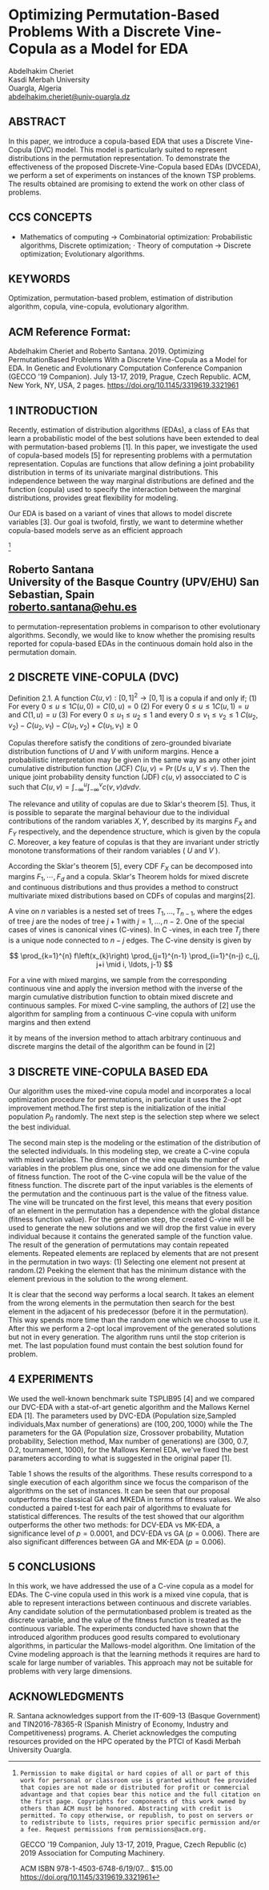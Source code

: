 # Optimizing Permutation-Based Problems With a Discrete Vine-Copula as a Model for EDA 

Abdelhakim Cheriet<br>Kasdi Merbah University<br>Ouargla, Algeria<br>abdelhakim.cheriet@univ-ouargla.dz

## ABSTRACT

In this paper, we introduce a copula-based EDA that uses a Discrete Vine-Copula (DVC) model. This model is particularly suited to represent distributions in the permutation representation. To demonstrate the effectiveness of the proposed Discrete-Vine-Copula based EDAs (DVCEDA), we perform a set of experiments on instances of the known TSP problems. The results obtained are promising to extend the work on other class of problems.

## CCS CONCEPTS

- Mathematics of computing $\rightarrow$ Combinatorial optimization: Probabilistic algorithms, Discrete optimization; $\cdot$ Theory of computation $\rightarrow$ Discrete optimization; Evolutionary algorithms.


## KEYWORDS

Optimization, permutation-based problem, estimation of distribution algorithm, copula, vine-copula, evolutionary algorithm.

## ACM Reference Format:

Abdelhakim Cheriet and Roberto Santana. 2019. Optimizing PermutationBased Problems With a Discrete Vine-Copula as a Model for EDA. In Genetic and Evolutionary Computation Conference Companion (GECCO '19 Companion). July 13-17, 2019, Prague, Czech Republic. ACM, New York, NY, USA, 2 pages. https://doi.org/10.1145/3319619.3321961

## 1 INTRODUCTION

Recently, estimation of distribution algorithms (EDAs), a class of EAs that learn a probabilistic model of the best solutions have been extended to deal with permutation-based problems [1]. In this paper, we investigate the used of copula-based models [5] for representing problems with a permutation representation. Copulas are functions that allow defining a joint probability distribution in terms of its univariate marginal distributions. This independence between the way marginal distributions are defined and the function (copula) used to specify the interaction between the marginal distributions, provides great flexibility for modeling.

Our EDA is based on a variant of vines that allows to model discrete variables [3]. Our goal is twofold, firstly, we want to determine whether copula-based models serve as an efficient approach

[^0]
## Roberto Santana <br> University of the Basque Country (UPV/EHU) San Sebastian, Spain <br> roberto.santana@ehu.es

to permutation-representation problems in comparison to other evolutionary algorithms. Secondly, we would like to know whether the promising results reported for copula-based EDAs in the continuous domain hold also in the permutation domain.

## 2 DISCRETE VINE-COPULA (DVC)

Definition 2.1. A function $C(u, v):[0,1]^{2} \rightarrow[0,1]$ is a copula if and only if;
(1) For every $0 \leq u \leq 1 C(u, 0)=C(0, u)=0$
(2) For every $0 \leq u \leq 1 C(u, 1)=u$ and $C(1, u)=u$
(3) For every $0 \leq u_{1} \leq u_{2} \leq 1$ and every $0 \leq v_{1} \leq v_{2} \leq 1$ $C\left(u_{2}, v_{2}\right)-C\left(u_{2}, v_{1}\right)-C\left(u_{1}, v_{2}\right)+C\left(u_{1}, v_{1}\right) \geq 0$

Copulas therefore satisfy the conditions of zero-grounded bivariate distribution functions of $U$ and $V$ with uniform margins. Hence a probabilistic interpretation may be given in the same way as any other joint cumulative distribution function (JCF) $C(u, v)=\operatorname{Pr}(U \leq$ $u, V \leq v)$. Then the unique joint probability density function (JDF) $c(u, v)$ assocciated to $C$ is such that $C(u, v)=\int_{-\infty}^{u} \int_{-\infty}^{v} c(v, v) d v d v$.

The relevance and utility of copulas are due to Sklar's theorem [5]. Thus, it is possible to separate the marginal behaviour due to the individual contributions of the random variables $X, Y$, described by its margins $F_{X}$ and $F_{Y}$ respectively, and the dependence structure, which is given by the copula $C$. Moreover, a key feature of copulas is that they are invariant under strictly monotone transformations of their random variables ( $U$ and $V$ ).

According the Sklar's theorem [5], every CDF $F_{X}$ can be decomposed into margins $F_{1}, \cdots, F_{d}$ and a copula. Sklar's Theorem holds for mixed discrete and continuous distributions and thus provides a method to construct multivariate mixed distributions based on CDFs of copulas and margins[2].

A vine on $n$ variables is a nested set of trees $T_{1}, \ldots, T_{n-1}$, where the edges of tree $j$ are the nodes of tree $j+1$ with $j=1, \ldots, n-2$. One of the special cases of vines is canonical vines (C-vines). In C -vines, in each tree $T_{j}$ there is a unique node connected to $n-j$ edges. The C-vine density is given by

$$
\prod_{k=1}^{n} f\left(x_{k}\right) \prod_{j=1}^{n-1} \prod_{i=1}^{n-j} c_{j, j+i \mid i, \ldots, j-1}
$$

For a vine with mixed margins, we sample from the corresponding continuous vine and apply the inversion method with the inverse of the margin cumulative distribution function to obtain mixed discrete and continuous samples. For mixed C-vine sampling, the authors of [2] use the algorithm for sampling from a continuous C-vine copula with uniform margins and then extend


[^0]:    Permission to make digital or hard copies of all or part of this work for personal or classroom use is granted without fee provided that copies are not made or distributed for profit or commercial advantage and that copies bear this notice and the full citation on the first page. Copyrights for components of this work owned by others than ACM must be honored. Abstracting with credit is permitted. To copy otherwise, or republish, to post on servers or to redistribute to lists, requires prior specific permission and/or a fee. Request permissions from permissions@acm.org.
    GECCO '19 Companion, July 13-17, 2019, Prague, Czech Republic
    (c) 2019 Association for Computing Machinery.

    ACM ISBN 978-1-4503-6748-6/19/07... $\$ 15.00$
    https://doi.org/10.1145/3319619.3321961

it by means of the inversion method to attach arbitrary continuous and discrete margins the detail of the algorithm can be found in [2]

## 3 DISCRETE VINE-COPULA BASED EDA

Our algorithm uses the mixed-vine copula model and incorporates a local optimization procedure for permutations, in particular it uses the 2-opt improvement method.The first step is the initialization of the initial population $P_{0}$ randomly. The next step is the selection step where we select the best individual.

The second main step is the modeling or the estimation of the distribution of the selected individuals. In this modeling step, we create a C-vine copula with mixed variables. The dimension of the vine equals the number of variables in the problem plus one, since we add one dimension for the value of fitness function. The root of the C-vine copula will be the value of the fitness function. The discrete part of the input variables is the elements of the permutation and the continuous part is the value of the fitness value. The vine will be truncated on the first level, this means that every position of an element in the permutation has a dependence with the global distance (fitness function value). For the generation step, the created C-vine will be used to generate the new solutions and we will drop the first value in every individual because it contains the generated sample of the function value. The result of the generation of permutations may contain repeated elements. Repeated elements are replaced by elements that are not present in the permutation in two ways: (1) Selecting one element not present at random.(2) Peeking the element that has the minimum distance with the element previous in the solution to the wrong element.

It is clear that the second way performs a local search. It takes an element from the wrong elements in the permutation then search for the best element in the adjacent of his predecessor (before it in the permutation). This way spends more time than the random one which we choose to use it. After this we perform a 2-opt local improvement of the generated solutions but not in every generation. The algorithm runs until the stop criterion is met. The last population found must contain the best solution found for problem.

## 4 EXPERIMENTS

We used the well-known benchmark suite TSPLIB95 [4] and we compared our DVC-EDA with a stat-of-art genetic algorithm and the Mallows Kernel EDA [1]. The parameters used by DVC-EDA (Population size,Sampled individuals,Max number of generations) are $(100,200,1000)$ while the The parameters for the GA (Population size, Crossover probability, Mutation probability, Selection method, Max number of generations) are (300, 0.7, 0.2, tournament, 1000), for the Mallows Kernel EDA, we've fixed the best parameters according to what is suggested in the original paper [1].

Table 1 shows the results of the algorithms. These results correspond to a single execution of each algorithm since we focus the comparison of the algorithms on the set of instances. It can be seen that our proposal outperforms the classical GA and MKEDA in terms of fitness values. We also conducted a paired t-test for each pair of algorithms to evaluate for statistical differences. The results of the test showed that our algorithm outperforms the other two methods: for DCV-EDA vs MK-EDA, a significance level
of $p=0.0001$, and DCV-EDA vs GA $(p=0.006)$. There are also significant differences between GA and MK-EDA $(p=0.006)$.

## 5 CONCLUSIONS

In this work, we have addressed the use of a C-vine copula as a model for EDAs. The C-vine copula used in this work is a mixed vine copula, that is able to represent interactions between continuous and discrete variables. Any candidate solution of the permutationbased problem is treated as the discrete variable, and the value of the fitness function is treated as the continuous variable. The experiments conducted have shown that the introduced algorithm produces good results compared to evolutionary algorithms, in particular the Mallows-model algorithm. One limitation of the Cvine modeling approach is that the learning methods it requires are hard to scale for large number of variables. This approach may not be suitable for problems with very large dimensions.

## ACKNOWLEDGMENTS

R. Santana acknowledges support from the IT-609-13 (Basque Government) and TIN2016-78365-R (Spanish Ministry of Economy, Industry and Competitiveness) programs.
A. Cheriet acknowledges the computing resources provided on the HPC operated by the PTCI of Kasdi Merbah University Ouargla.

